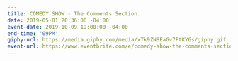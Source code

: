 ```yaml
---
title: COMEDY SHOW - The Comments Section
date: 2019-05-01 20:36:00 -04:00
event-date: 2019-10-09 19:00:00 -04:00
end-time: '09PM'
giphy-url: https://media.giphy.com/media/xTk9ZNSEaGv7FtKY6s/giphy.gif
event-url: https://www.eventbrite.com/e/comedy-show-the-comments-section-tickets-73904182399
---
```


